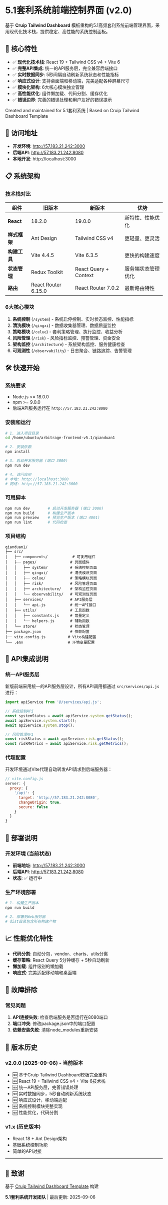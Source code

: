 # 5.1套利系统前端控制界面 (v2.0)

基于 **Cruip Tailwind Dashboard** 模板重构的5.1高频套利系统前端管理界面，采用现代化技术栈，提供稳定、高性能的系统控制面板。

## 🚀 核心特性

- ✅ **现代化技术栈**: React 19 + Tailwind CSS v4 + Vite 6
- ✅ **完整API集成**: 统一的API服务层，完全兼容后端接口
- ✅ **实时数据同步**: 5秒间隔自动刷新系统状态和性能指标
- ✅ **响应式设计**: 支持桌面端和移动端，完美适配各种屏幕尺寸
- ✅ **模块化架构**: 6大核心模块独立管理
- ✅ **高性能优化**: 组件懒加载、代码分割、缓存优化
- ✅ **错误边界**: 完善的错误处理和用户友好的错误提示

Created and maintained for 5.1套利系统 | Based on Cruip Tailwind Dashboard Template

## 🎯 访问地址

- **开发环境**: http://57.183.21.242:3000
- **后端API**: http://57.183.21.242:8080
- **本地开发**: http://localhost:3000

## 📋 系统架构

### 技术栈对比

| 组件 | 旧版本 | 新版本 | 优势 |
|------|--------|--------|------|
| **React** | 18.2.0 | 19.0.0 | 新特性、性能优化 |
| **样式框架** | Ant Design | Tailwind CSS v4 | 更轻量、更灵活 |
| **构建工具** | Vite 4.4.5 | Vite 6.3.5 | 更快的构建速度 |
| **状态管理** | Redux Toolkit | React Query + Context | 服务端状态管理优化 |
| **路由** | React Router 6.15.0 | React Router 7.0.2 | 最新路由特性 |

### 6大核心模块

1. **系统控制** (`/system`) - 系统启停控制、实时状态监控、性能指标
2. **清洗模块** (`/qingxi`) - 数据收集器管理、数据质量监控  
3. **策略模块** (`/celue`) - 套利策略管理、执行监控、收益分析
4. **风险管理** (`/risk`) - 风险指标监控、预警管理、资金安全
5. **架构监控** (`/architecture`) - 系统架构监控、服务健康检查
6. **可观测性** (`/observability`) - 日志聚合、链路追踪、告警管理

## 🛠️ 快速开始

### 系统要求

- Node.js >= 18.0.0
- npm >= 9.0.0
- 后端API服务运行在 `http://57.183.21.242:8080`

### 安装和运行

```bash
# 1. 进入项目目录
cd /home/ubuntu/arbitrage-frontend-v5.1/qianduan1

# 2. 安装依赖
npm install

# 3. 启动开发服务器 (端口 3000)
npm run dev

# 4. 访问应用
# 本地: http://localhost:3000
# 网络: http://57.183.21.242:3000
```

### 可用脚本

```bash
npm run dev        # 启动开发服务器 (端口 3000)
npm run build      # 构建生产版本
npm run preview    # 预览生产版本 (端口 4001)
npm run lint       # 代码检查
```

### 项目结构

```
qianduan1/
├── src/
│   ├── components/           # 可复用组件
│   ├── pages/               # 页面组件
│   │   ├── system/          # 系统控制页面
│   │   ├── qingxi/          # 清洗模块页面
│   │   ├── celue/           # 策略模块页面
│   │   ├── risk/            # 风险管理页面
│   │   ├── architecture/    # 架构监控页面
│   │   └── observability/   # 可观测性页面
│   ├── services/            # API服务层
│   │   └── api.js           # 统一API接口
│   ├── utils/               # 工具函数
│   │   ├── constants.js     # 常量定义
│   │   └── helpers.js       # 辅助函数
│   └── store/               # 状态管理
├── package.json             # 依赖配置
├── vite.config.js          # Vite构建配置
└── .env                    # 环境变量配置
```

## 🔧 API集成说明

### 统一API服务层

新版前端采用统一的API服务层设计，所有API调用都通过 `src/services/api.js` 进行：

```javascript
import apiService from '@/services/api.js';

// 系统控制API
const systemStatus = await apiService.system.getStatus();
await apiService.system.start();
await apiService.system.stop();

// 风险管理API
const riskStatus = await apiService.risk.getStatus();
const riskMetrics = await apiService.risk.getMetrics();
```

### 代理配置

开发环境通过Vite代理自动转发API请求到后端服务器：

```javascript
// vite.config.js
server: {
  proxy: {
    '/api': {
      target: 'http://57.183.21.242:8080',
      changeOrigin: true,
      secure: false
    }
  }
}
```

## 🚀 部署说明

### 开发环境 (当前状态)

- **前端地址**: http://57.183.21.242:3000
- **后端API**: http://57.183.21.242:8080  
- **状态**: ✅ 运行中

### 生产环境部署

```bash
# 1. 构建生产版本
npm run build

# 2. 部署到Web服务器
# dist目录包含所有构建产物
```

## 📈 性能优化特性

- **代码分割**: 自动分包，vendor、charts、utils分离
- **缓存策略**: React Query 5分钟缓存 + 5秒自动刷新
- **懒加载**: 组件级别的懒加载
- **响应式**: 完美适配移动端和桌面端

## 🐛 故障排除

### 常见问题

1. **API连接失败**: 检查后端服务是否运行在8080端口
2. **端口冲突**: 修改package.json中的端口配置
3. **依赖安装失败**: 清除node_modules重新安装

## 📝 版本历史

### v2.0.0 (2025-09-06) - 当前版本
- 🆕 基于Cruip Tailwind Dashboard模板完全重构
- 🆕 React 19 + Tailwind CSS v4 + Vite 6技术栈
- 🆕 统一API服务层，完善错误处理
- 🆕 实时数据同步，5秒自动刷新系统状态
- 🆕 响应式设计，移动端适配
- 🆕 系统控制模块完整实现
- 🆕 性能优化，代码分割

### v1.x (历史版本)
- React 18 + Ant Design架构
- 基础系统控制功能
- 简单的API对接

---

## 🙏 致谢

基于 [Cruip Tailwind Dashboard Template](https://github.com/cruip/tailwind-dashboard-template) 构建

**5.1套利系统开发团队** | 最后更新: 2025-09-06
